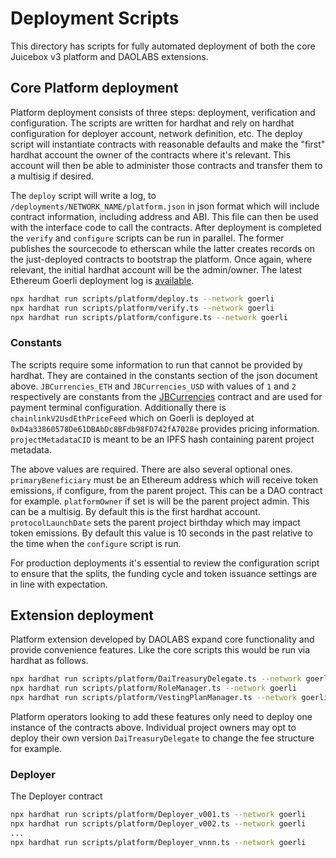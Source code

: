 # Deployment Scripts

This directory has scripts for fully automated deployment of both the core Juicebox v3 platform and DAOLABS extensions.

## Core Platform deployment

Platform deployment consists of three steps: deployment, verification and configuration. The scripts are written for hardhat and rely on hardhat configuration for deployer account, network definition, etc. The deploy script will instantiate contracts with reasonable defaults and make the "first" hardhat account the owner of the contracts where it's relevant. This account will then be able to administer those contracts and transfer them to a multisig if desired.

The `deploy` script will write a log, to `/deployments/NETWORK_NAME/platform.json` in json format which will include contract information, including address and ABI. This file can then be used with the interface code to call the contracts. After deployment is completed the `verify` and `configure` scripts can be run in parallel. The former publishes the sourcecode to etherscan while the latter creates records on the just-deployed contracts to bootstrap the platform. Once again, where relevant, the initial hardhat account will be the admin/owner. The latest Ethereum Goerli deployment log is [available](../deployments/goerli/platform.json).

```bash
npx hardhat run scripts/platform/deploy.ts --network goerli
npx hardhat run scripts/platform/verify.ts --network goerli
npx hardhat run scripts/platform/configure.ts --network goerli
```

### Constants

The scripts require some information to run that cannot be provided by hardhat. They are contained in the constants section of the json document above. `JBCurrencies_ETH` and `JBCurrencies_USD` with values of `1` and `2` respectively are constants from the [JBCurrencies](../contracts/libraries/JBCurrencies.sol) contract and are used for payment terminal configuration. Additionally there is `chainlinkV2UsdEthPriceFeed` which on Goerli is deployed at `0xD4a33860578De61DBAbDc8BFdb98FD742fA7028e` provides pricing information. `projectMetadataCID` is meant to be an IPFS hash containing parent project metadata.

The above values are required. There are also several optional ones. `primaryBeneficiary` must be an Ethereum address which will receive token emissions, if configure, from the parent project. This can be a DAO contract for example. `platformOwner` if set is will be the parent project admin. This can be a multisig. By default this is the first hardhat account. `protocolLaunchDate` sets the parent project birthday which may impact token emissions. By default this value is 10 seconds in the past relative to the time when the `configure` script is run.

For production deployments it's essential to review the configuration script to ensure that the splits, the funding cycle and token issuance settings are in line with expectation.

## Extension deployment

Platform extension developed by DAOLABS expand core functionality and provide convenience features. Like the core scripts this would be run via hardhat as follows.

```bash
npx hardhat run scripts/platform/DaiTreasuryDelegate.ts --network goerli
npx hardhat run scripts/platform/RoleManager.ts --network goerli
npx hardhat run scripts/platform/VestingPlanManager.ts --network goerli
```

Platform operators looking to add these features only need to deploy one instance of the contracts above. Individual project owners may opt to deploy their own version `DaiTreasuryDelegate` to change the fee structure for example.

### Deployer

The Deployer contract

```bash
npx hardhat run scripts/platform/Deployer_v001.ts --network goerli
npx hardhat run scripts/platform/Deployer_v002.ts --network goerli
...
npx hardhat run scripts/platform/Deployer_vnnn.ts --network goerli
```
